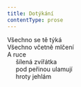 ```yaml
---
title: Dotýkání
contentType: prose
---
```


<section>

Všechno se tě týká  
Všechno včetně mlčení  
A ruce  
     šílená zvířátka  
     pod peřinou ulamují  
     hroty jehlám

</section>
